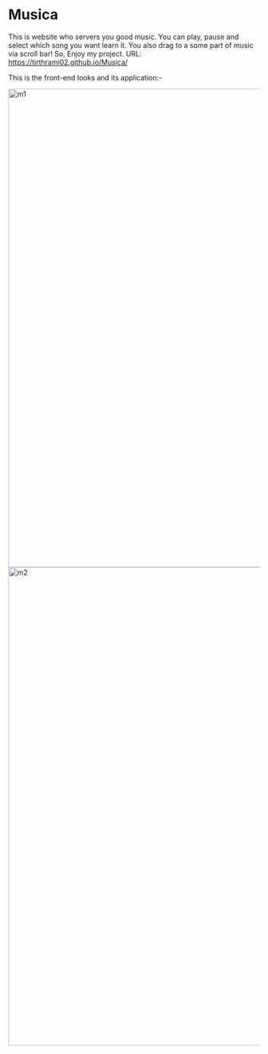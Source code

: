 # Musica
This is website who servers you good music. You can play, pause and select which song you want learn it. You also drag to a some part of music via scroll bar!
So, Enjoy my project.
URL: https://tirthrami02.github.io/Musica/

This is the front-end looks and its application:-

<img width="960" alt="m1" src="https://user-images.githubusercontent.com/104568327/176961800-3bf2aa5e-b93b-47d6-9ca7-e6008780b6e0.png">

<img width="960" alt="m2" src="https://user-images.githubusercontent.com/104568327/176961926-fe3d4953-89d0-4435-a2b8-8000bd6f4ce1.png">
